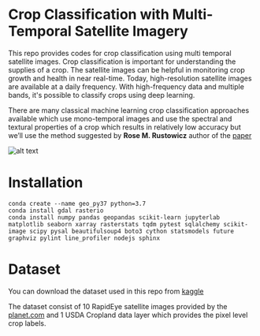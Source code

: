 # Crop Classification with Multi-Temporal Satellite Imagery

This repo provides codes for crop classification using multi temporal satellite images. Crop classification is important for understanding the supplies of a crop. The satellite images can be helpful in monitoring crop growth and health in near real-time. Today, high-resolution satellite images are available at a daily frequency. With high-frequency data and multiple bands, it's possible to classify crops using deep learning.

There are many classical machine learning crop classification approaches available which use mono-temporal images and use the spectral and textural properties of a crop which results in relatively low accuracy but we’ll use the method suggested by **Rose M. Rustowicz** author of the [paper](http://cs229.stanford.edu/proj2017/final-reports/5243811.pdf)

![alt text](https://github.com/bhavesh907/Crop-Classification/blob/master/cover.png "cover")

# Installation

```
conda create --name geo_py37 python=3.7
conda install gdal rasterio
conda install numpy pandas geopandas scikit-learn jupyterlab matplotlib seaborn xarray rasterstats tqdm pytest sqlalchemy scikit-image scipy pysal beautifulsoup4 boto3 cython statsmodels future graphviz pylint line_profiler nodejs sphinx

```

# Dataset
You can download the dataset used in this repo from [kaggle](https://www.kaggle.com/bhavesh907/crop-classificationcs2292017usgscroplanddata)

The dataset consist of 10 RapidEye satellite images provided by the [planet.com](https://www.planet.com/) and 1 USDA Cropland data layer which provides the pixel level crop labels. 


